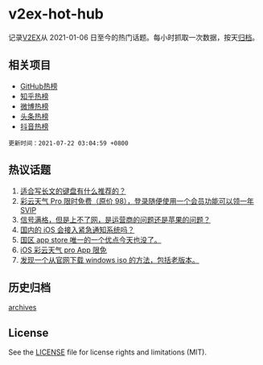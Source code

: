 # v2ex-hot-hub

 记录[V2EX](https://www.v2ex.com/)从 2021-01-06 日至今的热门话题。每小时抓取一次数据，按天[归档](archives)。
 
 ## 相关项目

- [GitHub热榜](https://github.com/lonnyzhang423/github-hot-hub)
- [知乎热榜](https://github.com/lonnyzhang423/zhihu-hot-hub)
- [微博热榜](https://github.com/lonnyzhang423/weibo-hot-hub)
- [头条热榜](https://github.com/lonnyzhang423/toutiao-hot-hub)
- [抖音热榜](https://github.com/lonnyzhang423/douyin-hot-hub)


 `更新时间：2021-07-22 03:04:59 +0800`

## 热议话题

1. [适合写长文的键盘有什么推荐的？](https://www.v2ex.com/t/790741)
1. [彩云天气 Pro 限时免费（原价 98），登录随便使用一个会员功能可以领一年 SVIP](https://www.v2ex.com/t/790877)
1. [信号满格，但是上不了网，是运营商的问题还是苹果的问题？](https://www.v2ex.com/t/790750)
1. [国内的 iOS 会接入紧急通知系统吗？](https://www.v2ex.com/t/790747)
1. [国区 app store 唯一的一个优点今天也没了。](https://www.v2ex.com/t/790738)
1. [iOS 彩云天气 pro App 限免](https://www.v2ex.com/t/790868)
1. [发现一个从官网下载 windows iso 的方法，包括老版本。](https://www.v2ex.com/t/790732)

## 历史归档

[archives](archives)

## License

See the [LICENSE](LICENSE) file for license rights and limitations (MIT).
